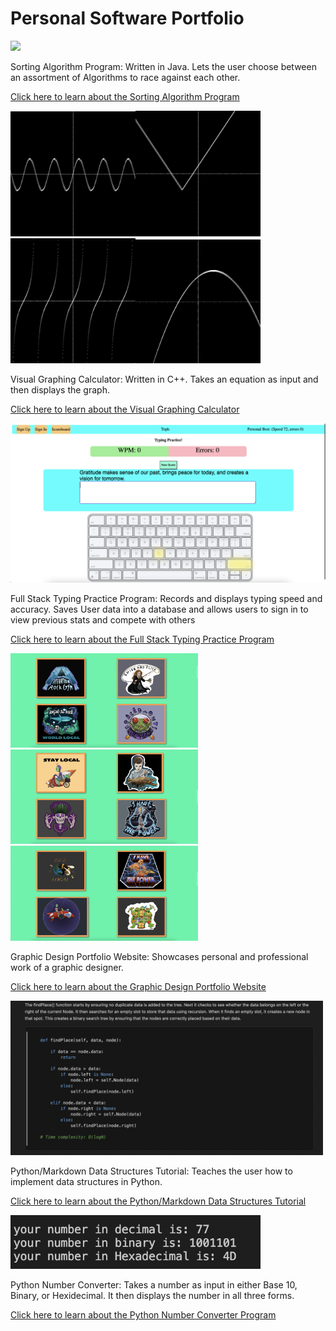 # Personal Software Portfolio

![](SortingAlgorithm/src/main/resources/Sort.gif)

Sorting Algorithm Program: Written in Java. Lets the user choose between an assortment of Algorithms to race against each other.

[Click here to learn about the Sorting Algorithm Program](./SortingAlgorithm/)

<img src="./VisualGraph/photos/Sin.png" width=200><img src="./VisualGraph/photos/AbsoluteValue.png" width=200><img src="./VisualGraph/photos/Tangent.png" width=200><img src="./VisualGraph/photos/Quadratic.png" width=200>

Visual Graphing Calculator: Written in C++. Takes an equation as input and then displays the graph.

[Click here to learn about the Visual Graphing Calculator](./VisualGraph/)

<img src="./typing_project/typing_frontend/readmePhotos/keyboard.png" width=800>

Full Stack Typing Practice Program: Records and displays typing speed and accuracy. Saves User data into a database and allows users to sign in to view previous stats and compete with others

[Click here to learn about the Full Stack Typing Practice Program](./typing_project/)

<img src="./Chimichanga/micah-images/webimg1.png" width=300><img src="./Chimichanga//micah-images/webimg2.png" width=300><img src="./Chimichanga//micah-images/webimg3.png" width=300>

Graphic Design Portfolio Website: Showcases personal and professional work of a graphic designer.

[Click here to learn about the Graphic Design Portfolio Website](./Chimichanga/)

<img src="./DataStructuresTutorial/pictures/Screen Shot 2023-10-24 at 11.33.38 PM.png" width=500>

Python/Markdown Data Structures Tutorial: Teaches the user how to implement data structures in Python.

[Click here to learn about the Python/Markdown Data Structures Tutorial](./DataStructuresTutorial/)

<img src="./PythonNumberConverter//Screen Shot 2023-10-24 at 11.00.12 PM.png" width=400>

Python Number Converter: Takes a number as input in either Base 10, Binary, or Hexidecimal. It then displays the number in all three forms.

[Click here to learn about the Python Number Converter Program](./PythonNumberConverter/)
